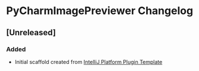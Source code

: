 <!-- Keep a Changelog guide -> https://keepachangelog.com -->

# PyCharmImagePreviewer Changelog

## [Unreleased]
### Added
- Initial scaffold created from [IntelliJ Platform Plugin Template](https://github.com/JetBrains/intellij-platform-plugin-template)
